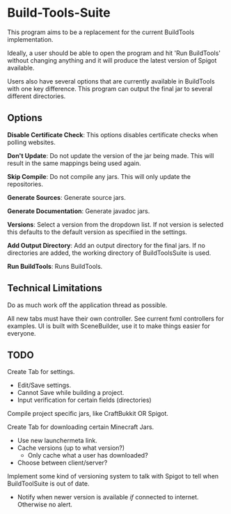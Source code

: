 # Build-Tools-Suite
This program aims to be a replacement for the current BuildTools implementation.

Ideally, a user should be able to open the program and hit 'Run BuildTools' without changing anything and
it will produce the latest version of Spigot available.

Users also have several options that are currently available in BuildTools with one key difference.
This program can output the final jar to several different directories.

## Options

**Disable Certificate Check**: This options disables certificate checks when polling websites.

**Don't Update**: Do not update the version of the jar being made. This will result in the same mappings being used again.

**Skip Compile**: Do not compile any jars. This will only update the repositories.

**Generate Sources**: Generate source jars.

**Generate Documentation**: Generate javadoc jars.

**Versions**: Select a version from the dropdown list. If not version is selected this defaults to the default version
as specifiied in the settings.

**Add Output Directory**: Add an output directory for the final jars.
If no directories are added, the working directory of BuildToolsSuite is used.

**Run BuildTools**: Runs BuildTools.


## Technical Limitations

Do as much work off the application thread as possible.

All new tabs must have their own controller. See current fxml controllers for examples.
UI is built with SceneBuilder, use it to make things easier for everyone.


## TODO

Create Tab for settings.
 - Edit/Save settings.
 - Cannot Save while building a project.
 - Input verification for certain fields (directories)

Compile project specific jars, like CraftBukkit OR Spigot.

Create Tab for downloading certain Minecraft Jars.
 - Use new launchermeta link.
 - Cache versions (up to what version?)
     - Only cache what a user has downloaded?
 - Choose between client/server?

Implement some kind of versioning system to talk with Spigot to tell when BuildToolSuite is out of date.
- Notify when newer version is available *if* connected to internet. Otherwise no alert.
